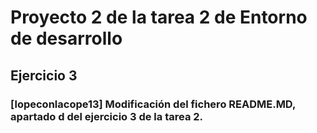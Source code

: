 # Proyecto 2 de la tarea 2 de Entorno de desarrollo
## Ejercicio 3
### [lopeconlacope13] Modificación del fichero README.MD, apartado d del ejercicio 3 de la tarea 2.
